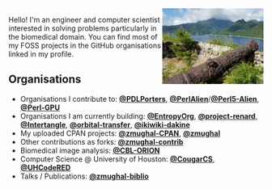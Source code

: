 <img align="right" src="https://raw.githubusercontent.com/zmughal/zmughal/master/img/cannon.jpg" alt="A rusted cannon. An island. Why? Don't worry about it." width="200">

Hello! I'm an engineer and computer scientist interested in solving problems
particularly in the biomedical domain. You can find most of my FOSS projects in the
GitHub organisations linked in my profile.

## Organisations

- Organisations I contribute to:
  [**@PDLPorters**](https://github.com/PDLPorters),
  [**@PerlAlien**](https://github.com/PerlAlien)/[**@Perl5-Alien**](https://github.com/Perl5-Alien),
  [**@Perl-GPU**](https://github.com/Perl-GPU)
- Organisations I am currently building:
  [**@EntropyOrg**](https://github.com/EntropyOrg),
  [**@project-renard**](https://github.com/project-renard),
  [**@Intertangle**](https://github.com/Intertangle),
  [**@orbital-transfer**](https://github.com/orbital-transfer),
  [**@ikiwiki-dakine**](https://github.com/ikiwiki-dakine)
- My uploaded CPAN projects:
  [**@zmughal-CPAN**](https://github.com/zmughal-CPAN),
  [**@zmughal**](https://github.com/search?q=user%3Azmughal+topic%3Acpan&type=repositories)
- Other contributions as forks:
  [**@zmughal-contrib**](https://github.com/zmughal-contrib)
- Biomedical image analysis:
  [**@CBL-ORION**](https://github.com/CBL-ORION)
- Computer Science @ University of Houston:
  [**@CougarCS**](https://github.com/CougarCS),
  [**@UHCodeRED**](https://github.com/UHCodeRED)
- Talks / Publications:
  [**@zmughal-biblio**](https://github.com/zmughal-biblio)
